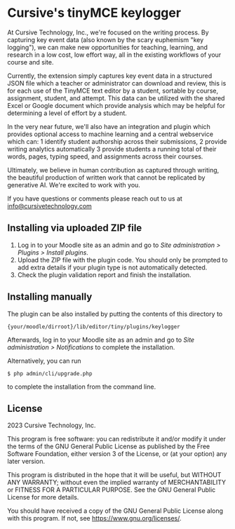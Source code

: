 # Cursive's tinyMCE keylogger #
At Cursive Technology, Inc., we're focused on the writing process. By capturing key event data (also known by the scary euphemism "key logging"), we can make new opportunities for teaching, learning, and research in a low cost, low effort way, all in the existing workflows of your course and site. 

Currently, the extension simply captures key event data in a structured JSON file which a teacher or administrator can download and review, this is for each use of the TinyMCE text editor by a student, sortable by course, assignment, student, and attempt. This data can be utilized with the shared Excel or Google document which provide analysis which may be helpful for determining a level of effort by a student. 

In the very near future, we'll also have an integration and plugin which provides optional access to machine learning and a central webservice which can: 1 identify student authorship across their submissions, 2 provide writing analytics automatically 3 provide students a running total of their words, pages, typing speed, and assignments across their courses. 

Ultimately, we believe in human contribution as captured through writing, the beautiful production of written work that cannot be replicated by generative AI. We're excited to work with you.  

If you have questions or comments please reach out to us at info@cursivetechnology.com

## Installing via uploaded ZIP file ##

1. Log in to your Moodle site as an admin and go to _Site administration >
   Plugins > Install plugins_.
2. Upload the ZIP file with the plugin code. You should only be prompted to add
   extra details if your plugin type is not automatically detected.
3. Check the plugin validation report and finish the installation.

## Installing manually ##

The plugin can be also installed by putting the contents of this directory to

    {your/moodle/dirroot}/lib/editor/tiny/plugins/keylogger

Afterwards, log in to your Moodle site as an admin and go to _Site administration >
Notifications_ to complete the installation.

Alternatively, you can run

    $ php admin/cli/upgrade.php

to complete the installation from the command line.

## License ##

2023 Cursive Technology, Inc.

This program is free software: you can redistribute it and/or modify it under
the terms of the GNU General Public License as published by the Free Software
Foundation, either version 3 of the License, or (at your option) any later
version.

This program is distributed in the hope that it will be useful, but WITHOUT ANY
WARRANTY; without even the implied warranty of MERCHANTABILITY or FITNESS FOR A
PARTICULAR PURPOSE.  See the GNU General Public License for more details.

You should have received a copy of the GNU General Public License along with
this program.  If not, see <https://www.gnu.org/licenses/>.
